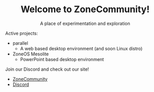 <div align="center">
  <h1>Welcome to ZoneCommunity!</h1>
  <p>A place of experimentation and exploration</p>
</div>

Active projects:
- parallel
  - A web based desktop environment (and soon Linux distro)
- ZoneOS Mesolite
  - PowerPoint based desktop environment
 
Join our Discord and check out our site!<br>
- [ZoneCommunity](https://www.zonecommunity.net)<br>
- [Discord](https://discord.com/invite/WTVGAMPnzN)

